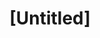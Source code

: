 ---
pid: pt13
title: "[Untitled]"
location_transcription: 
coordinates: "[-75.1306735, 39.966278]"
zipcode: '19124'
gen_neighborhood: North Philadelphia
neighborhood: Juniata,Frankford,Feltonville
outside_phl: 
age: '12'
age_range: 6-13
instagram: 
image_file_name: pt_13.jpg
proposal_transcription: Image of the sun
topic: Environment
topic_summary: '0'
type: Other No Form
keywords_other: 
credit: Jose
image_labels: 
twitter: 
facebook: 
permalink: "/monuments/pt13/"
layout: item-page
---